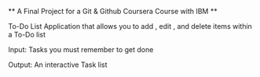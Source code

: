 ** A Final Project for a Git & Github Coursera Course with IBM **

To-Do List Application that allows you to add , edit , and delete items within a To-Do list

Input:
  Tasks you must remember to get done

Output:
  An interactive Task list
